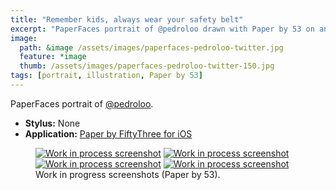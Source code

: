 ```yaml
---
title: "Remember kids, always wear your safety belt"
excerpt: "PaperFaces portrait of @pedroloo drawn with Paper by 53 on an iPad."
image: 
  path: &image /assets/images/paperfaces-pedroloo-twitter.jpg 
  feature: *image
  thumb: /assets/images/paperfaces-pedroloo-twitter-150.jpg
tags: [portrait, illustration, Paper by 53]
---
```


PaperFaces portrait of <a href="http://twitter.com/pedroloo">@pedroloo</a>.

* **Stylus:** None
* **Application:** [Paper by FiftyThree for iOS](http://www.fiftythree.com/paper)

<figure class="half">
	<a href="{{ site.url }}/assets/images/paperfaces-pedroloo-process-1-lg.jpg"><img src="{{ site.url }}/assets/images/paperfaces-pedroloo-process-1-600.jpg" alt="Work in process screenshot"></a>
	<a href="{{ site.url }}/assets/images/paperfaces-pedroloo-process-2-lg.jpg"><img src="{{ site.url }}/assets/images/paperfaces-pedroloo-process-2-600.jpg" alt="Work in process screenshot"></a>
	<a href="{{ site.url }}/assets/images/paperfaces-pedroloo-process-3-lg.jpg"><img src="{{ site.url }}/assets/images/paperfaces-pedroloo-process-3-600.jpg" alt="Work in process screenshot"></a>
	<a href="{{ site.url }}/assets/images/paperfaces-pedroloo-process-4-lg.jpg"><img src="{{ site.url }}/assets/images/paperfaces-pedroloo-process-4-600.jpg" alt="Work in process screenshot"></a>
	<figcaption>Work in progress screenshots (Paper by 53).</figcaption>
</figure>

